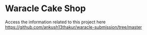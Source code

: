 # Waracle Cake Shop

Access the information related to this project here https://github.com/ankush13thakur/waracle-submission/tree/master
